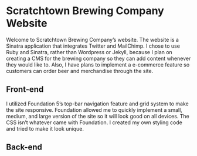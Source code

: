 # Scratchtown Brewing Company Website
Welcome to Scratchtown Brewing Company’s website.  The website is a Sinatra application that integrates Twitter and MailChimp.  I chose to use Ruby and Sinatra, rather than Wordpress or Jekyll, because I plan on creating a CMS for the brewing company so they can add content whenever they would like to.  Also, I have plans to implement a e-commerce feature so customers can order beer and merchandise through the site.

## Front-end
I utilized Foundation 5’s top-bar navigation feature and grid system to make the site responsive.  Foundation allowed me to quickly implement a small, medium, and large version of the site so it will look good on all devices.  The CSS isn’t whatever came with Foundation.  I created my own styling code and tried to make it look unique.

## Back-end
